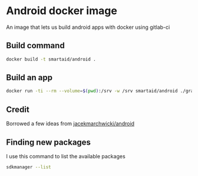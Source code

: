 # Android docker image

An image that lets us build android apps with docker using gitlab-ci

## Build command

```bash
docker build -t smartaid/android .
```

## Build an app

```bash
docker run -ti --rm --volume=$(pwd):/srv -w /srv smartaid/android ./gradlew assembleRelease
```

## Credit

Borrowed a few ideas from [jacekmarchwicki/android](https://hub.docker.com/r/jacekmarchwicki/android/)

## Finding new packages

I use this command to list the available packages

```bash
sdkmanager --list
```
